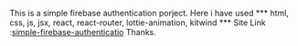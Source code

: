 This is a simple firebase authentication porject. 
Here i have used *** html, css, js, jsx, react, react-router, lottie-animation, kitwind *** 
Site Link :[simple-firebase-authenticatio](https://glowing-panda-55c882.netlify.app/)
Thanks.
